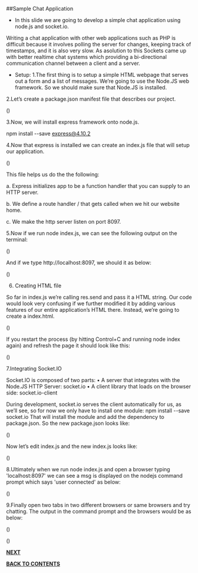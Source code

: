 ##Sample Chat Application

- In this slide we are going to develop a simple chat application using node.js and socket.io.

Writing a chat application with other web applications such as PHP is difficult because it involves polling the server for changes, keeping track of timestamps, and it is also very slow. As asolution to this Sockets came up with better realtime chat systems which  providing a bi-directional communication channel between a client and a server.

- Setup:
1.The first thing is to setup a simple HTML webpage that serves out a form and a list of messages. We’re going to use the Node.JS web framework. So we should make sure that Node.JS is installed.

2.Let’s create a package.json manifest file that describes our project. 

()

3.Now, we will install express framework onto node.js.

npm install --save express@4.10.2

4.Now that express is installed we can create an index.js file that will setup our application.

()

This file helps us do the the following:

a.	Express initializes app to be a function handler that you can supply to an HTTP server.

b.	We define a route handler / that gets called when we hit our website home.

c.	We make the http server listen on port 8097.

5.Now if we run node index.js, we can see the following output on the terminal:

()
 
And if we type http://localhost:8097, we should it as below:

()

 
6. Creating HTML file

So far in index.js we’re calling res.send and pass it a HTML string. Our code would look very confusing if we further modified it by adding various features of our entire application’s HTML there. Instead, we’re going to create a index.html.

()

If you restart the process (by hitting Control+C and running node index again) and refresh the page it should look like this:
 
 ()
 
7.Integrating Socket.IO

Socket.IO is composed of two parts:
•	A server that integrates with the Node.JS HTTP Server: socket.io
•	A client library that loads on the browser side: socket.io-client

During development, socket.io serves the client automatically for us, as we’ll see, so for now we only have to install one module:
npm install --save socket.io
That will install the module and add the dependency to package.json. So the new package.json looks like:

()

Now let’s edit index.js and the new index.js looks like:

()

8.Ultimately when we run node index.js and open a browser typing 'localhost:8097' we can see a msg is displayed on the nodejs command prompt which says 'user connected' as below:

()

9.Finally open two tabs in two different browsers or same browsers and try chatting. The output in the command prompt and the browsers would be as below:

()

()





[**NEXT**](https://github.com/sharathvontari/Socket.io/blob/master/Other%20Applications.md)     

[**BACK TO CONTENTS**](https://github.com/sharathvontari/Socket.io/blob/master/README.md)

